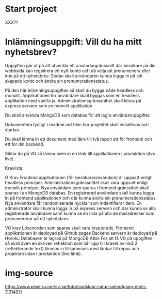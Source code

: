 # Start project
XXX??


# Inlämningsuppgift: Vill du ha mitt nyhetsbrev?

Uppgiften går ut på att utveckla ett användargränssnitt där besökare på din webbsida kan regsitrera ett nytt konto och då välja att prenumenera eller inte på ett nyhetsbrev. 
Sedan skall användaren kunna logga in på sitt skapade konto och ändra sin prenumerationsstatus.

På den här inlämningsuppgiften så skall du bygga både headless och monolit.
Applikationen för användare skall byggas som en headless applikation med vanilla js.
Administrationsgränssnittet skall köras på express servern som en monolit applikation.

Du skall använda MongoDB som databas för att lagra användaruppgifter.

Dokumentera tydligt i readme.md filen hur projektet skall installeras och startas.

Du skall lämna in ett dokument med länk till två repon ett för frontend och ett för din backend.

Siktar du på VG så lämna även in en länk till applikationen i produktion (dvs live).

 
Kravlista:

G Krav
Frontend applikationen (för besökare/användare) är uppsatt enligt headless principer.
Administrationsgränssnittet skall vara uppsatt enligt monolit principer.
Nya användare som sparas i frontend gränssittet skall sparas i en MongoDB databas.
En registrerad användare skall kunna logga in på frontend applikationen och där kunna ändra sin prenumerationsstatus.
Nya användare får randomiserade nycklar som indentifierar dem.
En administratör skall kunna logga in på express servern och där kunna se alla registrerade användare samt kunna se en lista på alla de mailadresser som prenumererar på ett nyhetsbrev.

VG krav
Lösenorden som sparas skall vara krypterade.
Frontend applikationen är deployad på Github pages
Backend servern är deployad på Heroku
Databasen är lagrad på MongoDB Atlas
För att få VG på uppgiften så skall även en skriven reflektion som når upp till kravet av nivå 2 (reflekterande text) lämnas in tillsammans med länkar till repos och projektet/sidan i produktion (live länk).

# img-source
https://www.pexels.com/sv-se/foto/landskap-natur-solnedgang-moln-1131407/
